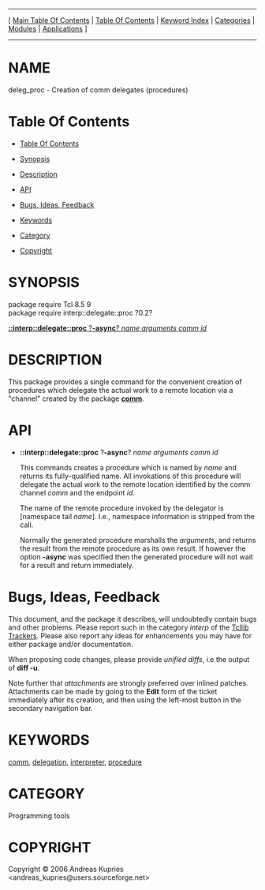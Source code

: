 
[//000000001]: # (deleg\_proc \- Interpreter utilities)
[//000000002]: # (Generated from file 'deleg\_proc\.man' by tcllib/doctools with format 'markdown')
[//000000003]: # (Copyright &copy; 2006 Andreas Kupries <andreas\_kupries@users\.sourceforge\.net>)
[//000000004]: # (deleg\_proc\(n\) 0\.2 tcllib "Interpreter utilities")

<hr> [ <a href="../../../../toc.md">Main Table Of Contents</a> &#124; <a
href="../../../toc.md">Table Of Contents</a> &#124; <a
href="../../../../index.md">Keyword Index</a> &#124; <a
href="../../../../toc0.md">Categories</a> &#124; <a
href="../../../../toc1.md">Modules</a> &#124; <a
href="../../../../toc2.md">Applications</a> ] <hr>

# NAME

deleg\_proc \- Creation of comm delegates \(procedures\)

# <a name='toc'></a>Table Of Contents

  - [Table Of Contents](#toc)

  - [Synopsis](#synopsis)

  - [Description](#section1)

  - [API](#section2)

  - [Bugs, Ideas, Feedback](#section3)

  - [Keywords](#keywords)

  - [Category](#category)

  - [Copyright](#copyright)

# <a name='synopsis'></a>SYNOPSIS

package require Tcl 8\.5 9  
package require interp::delegate::proc ?0\.2?  

[__::interp::delegate::proc__ ?__\-async__? *name* *arguments* *comm* *id*](#1)  

# <a name='description'></a>DESCRIPTION

This package provides a single command for the convenient creation of procedures
which delegate the actual work to a remote location via a "channel" created by
the package __[comm](\.\./comm/comm\.md)__\.

# <a name='section2'></a>API

  - <a name='1'></a>__::interp::delegate::proc__ ?__\-async__? *name* *arguments* *comm* *id*

    This commands creates a procedure which is named by *name* and returns its
    fully\-qualified name\. All invokations of this procedure will delegate the
    actual work to the remote location identified by the comm channel *comm*
    and the endpoint *id*\.

    The name of the remote procedure invoked by the delegator is \[namespace tail
    *name*\]\. I\.e\., namespace information is stripped from the call\.

    Normally the generated procedure marshalls the *arguments*, and returns
    the result from the remote procedure as its own result\. If however the
    option __\-async__ was specified then the generated procedure will not
    wait for a result and return immediately\.

# <a name='section3'></a>Bugs, Ideas, Feedback

This document, and the package it describes, will undoubtedly contain bugs and
other problems\. Please report such in the category *interp* of the [Tcllib
Trackers](http://core\.tcl\.tk/tcllib/reportlist)\. Please also report any ideas
for enhancements you may have for either package and/or documentation\.

When proposing code changes, please provide *unified diffs*, i\.e the output of
__diff \-u__\.

Note further that *attachments* are strongly preferred over inlined patches\.
Attachments can be made by going to the __Edit__ form of the ticket
immediately after its creation, and then using the left\-most button in the
secondary navigation bar\.

# <a name='keywords'></a>KEYWORDS

[comm](\.\./\.\./\.\./\.\./index\.md\#comm),
[delegation](\.\./\.\./\.\./\.\./index\.md\#delegation),
[interpreter](\.\./\.\./\.\./\.\./index\.md\#interpreter),
[procedure](\.\./\.\./\.\./\.\./index\.md\#procedure)

# <a name='category'></a>CATEGORY

Programming tools

# <a name='copyright'></a>COPYRIGHT

Copyright &copy; 2006 Andreas Kupries <andreas\_kupries@users\.sourceforge\.net>
